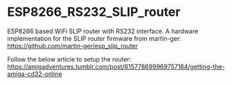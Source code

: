 # ESP8266_RS232_SLIP_router
ESP8266 based WiFi SLIP router with RS232 interface. 
A hardware implementation for the SLIP router firmware from martin-ger:
https://github.com/martin-ger/esp_slip_router

Follow the below article to setup the router:
https://amigadventures.tumblr.com/post/615778699969757184/getting-the-amiga-cd32-online




